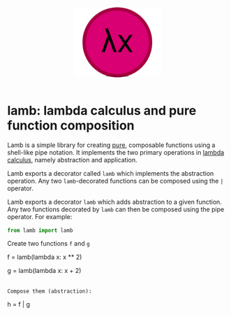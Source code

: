<div align=center>
  <br>
  <br>
  <img width=40% src='./images/lamb.svg'></img>
  <br>
  <br>
</div>

# lamb: lambda calculus and pure function composition

Lamb is a simple library for creating [pure](https://en.wikipedia.org/wiki/Pure_function), composable functions using a shell-like pipe notation. It implements the two primary operations in [lambda calculus](https://en.wikipedia.org/wiki/Lambda_calculus), namely abstraction and application.

Lamb exports a decorator called `lamb` which implements the abstraction operation. Any two `lamb`-decorated functions can be composed using the `|` operator.

Lamb exports a decorator `lamb` which adds abstraction to a given function. Any two functions decorated by `lamb` can then be composed using the pipe operator. For example: 

```py
from lamb import lamb
```

Create two functions `f` and `g`

f = lamb(lambda x: x ** 2)

g = lamb(lambda x: x + 2)
```

Compose them (abstraction):

```
h = f | g 
```


